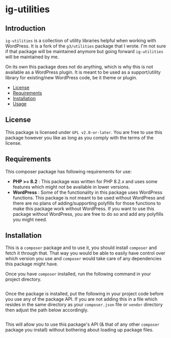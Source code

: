 # ig-utilities

## Introduction

`ig-utilities` is a collection of utility libraries helpful when working with WordPress. It is a fork of the `g3/utilities` package that I wrote. I'm not sure if that package will be maintained anymore but going forward `ig-utilities` will be maintained by me.

On its own this package does not do anything, which is why this is not available as a WordPress plugin. It is meant to be used as a support/utility library for existing/new WordPress code, be it theme or plugin.

- [License](#License)
- [Requirements](#Requirements)
- [Installation](#Installation)
- [Usage](docs/index.md)


## License

This package is licensed under `GPL v2.0-or-later`. You are free to use this package however you like as long as you comply with the terms of the license.

## Requirements

This composer package has following requirements for use:

- **PHP >= 8.2** : This package was written for PHP 8.2.x and uses some features which might not be available in lower versions.
- **WordPress** : Some of the functionality in this package uses WordPress functions. This package is not meant to be used without WordPress and there are no plans of adding/supporting polyfills for those functions to make this package work without WordPress. If you want to use this package without WordPress, you are free to do so and add any polyfills you might need.

## Installation

This is a `composer` package and to use it, you should install `composer` and fetch it through that. That way you would be able to easily have control over which version you use and `composer` would take care of any dependencies this package might have.

Once you have `composer` installed, run the following command in your project directory.

``` composer require igeek/utilities    
```   
Once the package is installed, put the following in your project code before you use any of the package API. If you are not adding this in a file which resides in the same directory as your `composer.json` file or `vendor` directory then adjust the path below accordingly.

```php require_once __DIR__ . '/vendor/autoload.php';    
```   
This will allow you to use this package's API (& that of any other `composer` package you install) without bothering about loading up package files.
